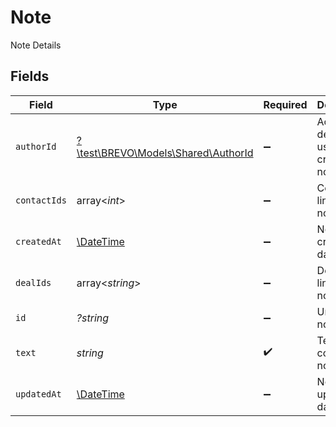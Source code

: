# Note

Note Details


## Fields

| Field                                                                                                                                     | Type                                                                                                                                      | Required                                                                                                                                  | Description                                                                                                                               | Example                                                                                                                                   |
| ----------------------------------------------------------------------------------------------------------------------------------------- | ----------------------------------------------------------------------------------------------------------------------------------------- | ----------------------------------------------------------------------------------------------------------------------------------------- | ----------------------------------------------------------------------------------------------------------------------------------------- | ----------------------------------------------------------------------------------------------------------------------------------------- |
| `authorId`                                                                                                                                | [?\test\BREVO\Models\Shared\AuthorId](../../Models/Shared/AuthorId.md)                                                                    | :heavy_minus_sign:                                                                                                                        | Account details of user which created the note                                                                                            | {"id":"61a5ce58y5d4795761045991","email":"johndoe@example.com","locale":"en_GB","timezone":"Asia/Kolkata","name":{"fullName":"John Doe"}} |
| `contactIds`                                                                                                                              | array<*int*>                                                                                                                              | :heavy_minus_sign:                                                                                                                        | Contact ids linked to a note                                                                                                              | [247,1,2]                                                                                                                                 |
| `createdAt`                                                                                                                               | [\DateTime](https://www.php.net/manual/en/class.datetime.php)                                                                             | :heavy_minus_sign:                                                                                                                        | Note created date/time                                                                                                                    | 2017-05-01T17:05:03.000Z                                                                                                                  |
| `dealIds`                                                                                                                                 | array<*string*>                                                                                                                           | :heavy_minus_sign:                                                                                                                        | Deal ids linked to a note                                                                                                                 | ["61a5ce58c5d4795761045990","61a5ce58c5d4795761045991"]                                                                                   |
| `id`                                                                                                                                      | *?string*                                                                                                                                 | :heavy_minus_sign:                                                                                                                        | Unique note Id                                                                                                                            | 61a5cd07ca1347c82306ad09                                                                                                                  |
| `text`                                                                                                                                    | *string*                                                                                                                                  | :heavy_check_mark:                                                                                                                        | Text content of a note                                                                                                                    | In communication with client for resolution of queries.                                                                                   |
| `updatedAt`                                                                                                                               | [\DateTime](https://www.php.net/manual/en/class.datetime.php)                                                                             | :heavy_minus_sign:                                                                                                                        | Note updated date/time                                                                                                                    | 2017-05-01T17:05:03.000Z                                                                                                                  |